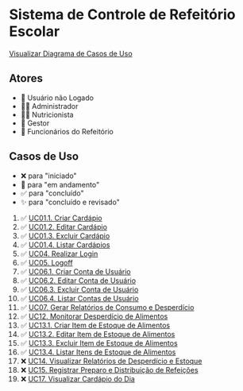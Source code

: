 # Sistema de Controle de Refeitório Escolar

[Visualizar Diagrama de Casos de Uso](https://miro.com/app/board/uXjVKXHctkI=/?share_link_id=950859154365)

## Atores
- 👤 Usuário não Logado
- 👨‍💼 Administrador
- 👩‍🍳 Nutricionista
- 💼 Gestor
- 👷 Funcionários do Refeitório

## Casos de Uso
- ❌ para "iniciado"
- 🚧 para "em andamento"
- ✅ para "concluído"
- ✨ para "concluído e revisado"

1.  ✅ [UC01.1. Criar Cardápio](./UC01.1-Criar-Cardapio.md)
2.  ✅ [UC01.2. Editar Cardápio](./UC01.2-Editar-Cardapio.md)
3.  ✅ [UC01.3. Excluir Cardápio](./UC01.3-Excluir-Cardapio.md)
4.  ✅ [UC01.4. Listar Cardápios](./UC01.4-Listar-Cardapios.md)
7.  ✅ [UC04. Realizar Login](./UC04-Realizar-Login.md)
8.  ✅ [UC05. Logoff](./UC05-Logoff.md)
9.  ✅ [UC06.1. Criar Conta de Usuário](./UC06.1-Criar-Conta-de-Usuario.md)
10. ✅ [UC06.2. Editar Conta de Usuário](./UC06.2-Editar-Conta-de-Usuario.md)
11. ✅ [UC06.3. Excluir Conta de Usuário](./UC06.3-Excluir-Conta-de-Usuario.md)
12. ✅ [UC06.4. Listar Contas de Usuário](./UC06.4-Listar-Contas-de-Usuario.md)
13. ✅ [UC07. Gerar Relatórios de Consumo e Desperdício](./UC07-Gerenciar-Relatorios-de-Consumo-e-Desperdicio.md)
18. ✅ [UC12. Monitorar Desperdício de Alimentos](./UC12-Monitorar-Desperdicio-de-Alimentos.md)
19. ✅ [UC13.1. Criar Item de Estoque de Alimentos](./UC13.1-Criar-Item-de-Estoque-de-Alimentos.md)
20. ✅ [UC13.2. Editar Item de Estoque de Alimentos](./UC13.2-Editar-Item-de-Estoque-de-Alimentos.md)
21. ✅ [UC13.3. Excluir Item de Estoque de Alimentos](./UC13.3-Excluir-Item-de-Estoque-de-Alimentos.md)
22. ✅ [UC13.4. Listar Itens de Estoque de Alimentos](./UC13.4-Listar-Itens-de-Estoque-de-Alimentos.md)
23. ❌ [UC14. Visualizar Relatórios de Desperdício e Estoque](./UC14-Visualizar-Relatorios-de-Desperdicio-e-Estoque.md)
24. ❌ [UC15. Registrar Preparo e Distribuição de Refeições](./UC15-Registrar-Preparo-e-Distribuicao-de-Refeicoes.md)
26. ❌ [UC17. Visualizar Cardápio do Dia](./UC17-Visualizar-Cardapio-do-Dia.md)
